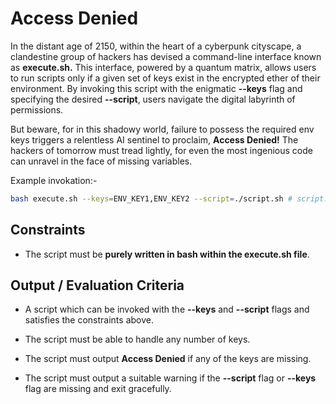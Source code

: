 # Access Denied

In the distant age of 2150, within the heart of a cyberpunk cityscape, a clandestine group of hackers has devised a command-line interface known as **execute.sh.** This interface, powered by a quantum matrix, allows users to run scripts only if a given set of keys exist in the encrypted ether of their environment. By invoking this script with the enigmatic **--keys** flag and specifying the desired **--script**, users navigate the digital labyrinth of permissions.

But beware, for in this shadowy world, failure to possess the required env keys triggers a relentless AI sentinel to proclaim, **Access Denied!** The hackers of tomorrow must tread lightly, for even the most ingenious code can unravel in the face of missing variables.

Example invokation:-

```bash
bash execute.sh --keys=ENV_KEY1,ENV_KEY2 --script=./script.sh # script.sh runs only if ENV_KEY1 and ENV_KEY2 exist
```

## Constraints

- The script must be **purely written in bash within the execute.sh file**.

## Output / Evaluation Criteria

- A script which can be invoked with the **--keys** and **--script** flags and satisfies the constraints above.

- The script must be able to handle any number of keys.

- The script must output **Access Denied** if any of the keys are missing.

- The script must output a suitable warning if the **--script** flag or **--keys** flag are missing and exit gracefully.
